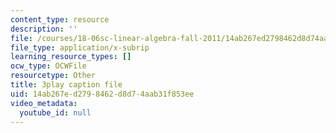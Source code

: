 ```yaml
---
content_type: resource
description: ''
file: /courses/18-06sc-linear-algebra-fall-2011/14ab267ed2798462d8d74aab31f853ee_55AoWKZZtww.srt
file_type: application/x-subrip
learning_resource_types: []
ocw_type: OCWFile
resourcetype: Other
title: 3play caption file
uid: 14ab267e-d279-8462-d8d7-4aab31f853ee
video_metadata:
  youtube_id: null
---
```

